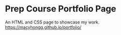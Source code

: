 # Prep Course Portfolio Page

An HTML and CSS page to showcase my work.<br>
https://macyhongg.github.io/portfolio/
